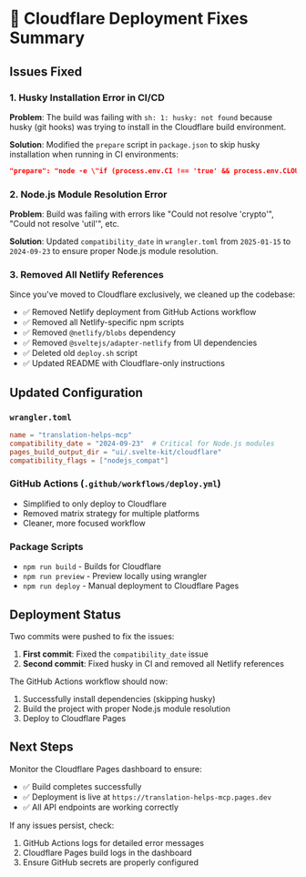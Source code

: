 # 🔧 Cloudflare Deployment Fixes Summary

## Issues Fixed

### 1. **Husky Installation Error in CI/CD**

**Problem**: The build was failing with `sh: 1: husky: not found` because husky (git hooks) was trying to install in the Cloudflare build environment.

**Solution**: Modified the `prepare` script in `package.json` to skip husky installation when running in CI environments:

```json
"prepare": "node -e \"if (process.env.CI !== 'true' && process.env.CLOUDFLARE_PAGES !== '1') { require('child_process').execSync('husky', {stdio: 'inherit'}); }\""
```

### 2. **Node.js Module Resolution Error**

**Problem**: Build was failing with errors like "Could not resolve 'crypto'", "Could not resolve 'util'", etc.

**Solution**: Updated `compatibility_date` in `wrangler.toml` from `2025-01-15` to `2024-09-23` to ensure proper Node.js module resolution.

### 3. **Removed All Netlify References**

Since you've moved to Cloudflare exclusively, we cleaned up the codebase:

- ✅ Removed Netlify deployment from GitHub Actions workflow
- ✅ Removed all Netlify-specific npm scripts
- ✅ Removed `@netlify/blobs` dependency
- ✅ Removed `@sveltejs/adapter-netlify` from UI dependencies
- ✅ Deleted old `deploy.sh` script
- ✅ Updated README with Cloudflare-only instructions

## Updated Configuration

### `wrangler.toml`

```toml
name = "translation-helps-mcp"
compatibility_date = "2024-09-23"  # Critical for Node.js modules
pages_build_output_dir = "ui/.svelte-kit/cloudflare"
compatibility_flags = ["nodejs_compat"]
```

### GitHub Actions (`.github/workflows/deploy.yml`)

- Simplified to only deploy to Cloudflare
- Removed matrix strategy for multiple platforms
- Cleaner, more focused workflow

### Package Scripts

- `npm run build` - Builds for Cloudflare
- `npm run preview` - Preview locally using wrangler
- `npm run deploy` - Manual deployment to Cloudflare Pages

## Deployment Status

Two commits were pushed to fix the issues:

1. **First commit**: Fixed the `compatibility_date` issue
2. **Second commit**: Fixed husky in CI and removed all Netlify references

The GitHub Actions workflow should now:

1. Successfully install dependencies (skipping husky)
2. Build the project with proper Node.js module resolution
3. Deploy to Cloudflare Pages

## Next Steps

Monitor the Cloudflare Pages dashboard to ensure:

- ✅ Build completes successfully
- ✅ Deployment is live at `https://translation-helps-mcp.pages.dev`
- ✅ All API endpoints are working correctly

If any issues persist, check:

1. GitHub Actions logs for detailed error messages
2. Cloudflare Pages build logs in the dashboard
3. Ensure GitHub secrets are properly configured

